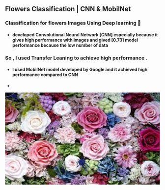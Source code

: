 ## Flowers Classification | CNN & MobilNet

###  Classification for flowers Images Using Deep learning 💐

- #### developed Convolutional Neural Network [CNN] especially because it gives high performance with Images and gived [0.73] model performance because the low number of data

 ### So , I used Transfer Leaning to achieve high performance .

- #### I used MobilNet model developed by Google and it achieved high performance compared to CNN
- 
<div style="width:100%;text-align: center; background-color:#6B1376;"> <img align=middle src="https://github.com/Abdulrahmankhaled11/Flowers_Classification-DeepLearning/blob/main/flowers.jpeg" width="700px" height="300px">
